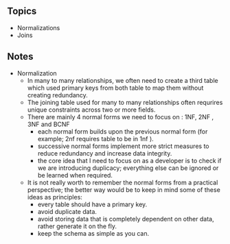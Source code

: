 

## Topics
- Normalizations
- Joins
 



## Notes
- Normalization
	- In many to many relationships, we often need to create a third table which used primary keys from both table to map them without creating redundancy. 
	- The joining table used for many to many relationships often requrires unique constraints across two or more fields. 
	- There are mainly 4 normal forms we need to focus on : 1NF, 2NF , 3NF and BCNF
		- each normal form builds upon the previous normal form (for example; 2nf requires table to be in 1nf ). 
		- successive normal forms implement more strict measures to reduce redundancy and increase data integrity. 
		- the core idea that I need to focus on as a developer is to check if we are introducing duplicacy; everything else can be ignored or be learned when required. 
	- It is not really worth to remember the normal forms from a practical perspective; the better way would be to keep in mind some of these ideas as principles: 
		- every table should have a primary key. 
		- avoid duplicate data. 
		- avoid storing data that is completely dependent on other data, rather generate it on the fly. 
		- keep the schema as simple as you can. 
 
